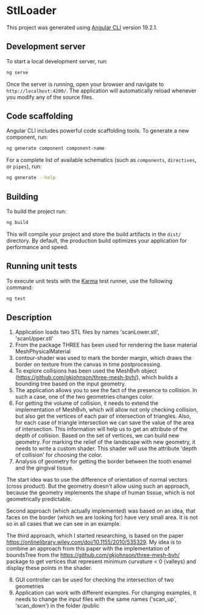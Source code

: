 # StlLoader

This project was generated using [Angular CLI](https://github.com/angular/angular-cli) version 19.2.1.

## Development server

To start a local development server, run:

```bash
ng serve
```

Once the server is running, open your browser and navigate to `http://localhost:4200/`. The application will automatically reload whenever you modify any of the source files.

## Code scaffolding

Angular CLI includes powerful code scaffolding tools. To generate a new component, run:

```bash
ng generate component component-name
```

For a complete list of available schematics (such as `components`, `directives`, or `pipes`), run:

```bash
ng generate --help
```

## Building

To build the project run:

```bash
ng build
```

This will compile your project and store the build artifacts in the `dist/` directory. By default, the production build optimizes your application for performance and speed.

## Running unit tests

To execute unit tests with the [Karma](https://karma-runner.github.io) test runner, use the following command:

```bash
ng test
```

## Description

1. Application loads two STL files by names 'scanLower.stl', 'scanUpper.stl'
2. From the package THREE has been used for rendering the base material MeshPhysicalMaterial
3. contour-shader was used to mark the border margin, which draws the border on texture from the canvas in time postprocessing.
4. To explore collisions has been used the MeshBvh object (https://github.com/gkjohnson/three-mesh-bvh/), which builds a bounding tree based on the input geometry.
5. The application allows you to see the fact of the presence to collision. In such a case, one of the two geometries changes color.
6. For getting the volume of collision, it needs to extend the implementation of MeshBvh, which will allow not only checking collision, but also get the vertices of each pair of intersection of triangles. Also, for each case of triangle intersection we can save the value of the area of intersection.  This information will help us to get an attribute of the depth of collision. Based on the set of vertices, we can build new geometry. For marking the relief of the landscape with new geometry, it needs to write a custom shader. This shader will use the attribute 'depth of collision' for choosing the color.
7. Analysis of geometry for getting the border between the tooth enamel and the gingival tissue.

The start idea was to use the difference of orientation of normal vectors (cross product). But the geometry doesn't allow using such an approach, because the geometry implements the shape of human tissue, which is not geometrically predictable.

Second approach (which actually implemented) was based on an idea, that faces on the border (which we are looking for) have very small area. It is not so in all cases that we can see in an example.

The third approach, which I started researching, is based on the paper https://onlinelibrary.wiley.com/doi/10.1155/2010/535329. My idea is to combine an approach from this paper with the implementation of boundsTree from the https://github.com/gkjohnson/three-mesh-bvh/ package to get vertices that represent minimum curvature < 0 (valleys) and display these points in the shader.

8. GUI controller can be used for checking the intersection of two geometries
9. Application can work with different examples. For changing examples, it needs to change the input files with the same names ('scan_up', 'scan_down') in the folder /public
